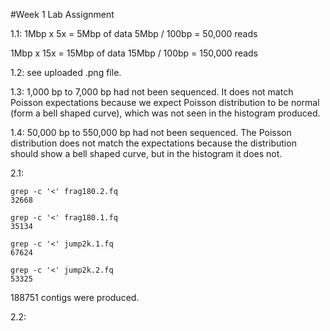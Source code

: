 #Week 1 Lab Assignment

1.1:
1Mbp x 5x = 5Mbp of data
5Mbp / 100bp = 50,000 reads

1Mbp x 15x = 15Mbp of data
15Mbp / 100bp = 150,000 reads


1.2:
see uploaded .png file.

1.3:
1,000 bp to 7,000 bp had not been sequenced. It does not match Poisson expectations because we expect Poisson distribution to be normal (form a bell shaped curve), which was not seen in the histogram produced.

1.4:
50,000 bp to 550,000 bp had not been sequenced. The Poisson distribution does not match the expectations because the distribution should show a bell shaped curve, but in the histogram it does not.


2.1:
```
grep -c '<' frag180.2.fq
32668

grep -c '<' frag180.1.fq 
35134

grep -c '<' jump2k.1.fq 
67624

grep -c '<' jump2k.2.fq 
53325
```
188751 contigs were produced.

2.2:




